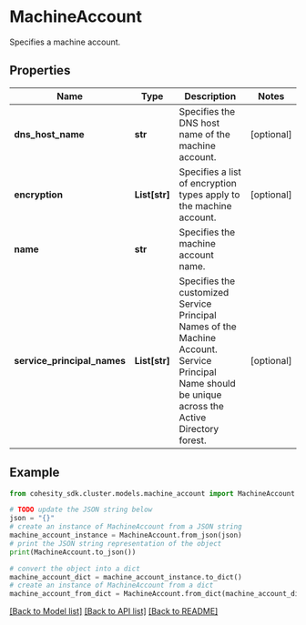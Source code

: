# MachineAccount

Specifies a machine account.

## Properties

Name | Type | Description | Notes
------------ | ------------- | ------------- | -------------
**dns_host_name** | **str** | Specifies the DNS host name of the machine account. | [optional] 
**encryption** | **List[str]** | Specifies a list of encryption types apply to the machine account. | [optional] 
**name** | **str** | Specifies the machine account name. | 
**service_principal_names** | **List[str]** | Specifies the customized Service Principal Names of the Machine Account. Service Principal Name should be unique across the Active Directory forest. | [optional] 

## Example

```python
from cohesity_sdk.cluster.models.machine_account import MachineAccount

# TODO update the JSON string below
json = "{}"
# create an instance of MachineAccount from a JSON string
machine_account_instance = MachineAccount.from_json(json)
# print the JSON string representation of the object
print(MachineAccount.to_json())

# convert the object into a dict
machine_account_dict = machine_account_instance.to_dict()
# create an instance of MachineAccount from a dict
machine_account_from_dict = MachineAccount.from_dict(machine_account_dict)
```
[[Back to Model list]](../README.md#documentation-for-models) [[Back to API list]](../README.md#documentation-for-api-endpoints) [[Back to README]](../README.md)


